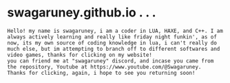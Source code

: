 # swagaruney.github.io . . .
    Hello! my name is swagaruney, i am a coder in LUA, HAXE, and C++. I am always actively learning and really like friday night funkin', as of now, its my own source of coding knowledge in lua, i can't really do much else, but im attempting to branch off to different softwares and video games, thanks for clicking on my website!
    you can friend me at "swagaruney" discord, and incase you came from the repository, Youtube at https://www.youtube.com/@Swagaruney.
    Thanks for clicking, again, i hope to see you returning soon!
